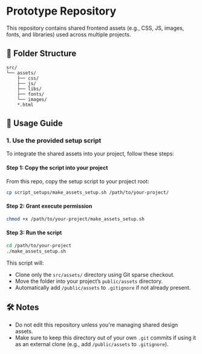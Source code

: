 # Prototype Repository

This repository contains shared frontend assets (e.g., CSS, JS, images, fonts, and libraries) used across multiple projects.

## 📁 Folder Structure

```
src/
└── assets/
    ├── css/
    ├── js/
    ├── libs/
    ├── fonts/
    └── images/
    *.html
```

## 🚀 Usage Guide

### 1. Use the provided setup script

To integrate the shared assets into your project, follow these steps:

#### Step 1: Copy the script into your project

From this repo, copy the setup script to your project root:

```bash
cp script_setups/make_assets_setup.sh /path/to/your-project/
```

#### Step 2: Grant execute permission

```bash
chmod +x /path/to/your-project/make_assets_setup.sh
```

#### Step 3: Run the script

```bash
cd /path/to/your-project
./make_assets_setup.sh
```

This script will:
- Clone only the `src/assets/` directory using Git sparse checkout.
- Move the folder into your project’s `public/assets` directory.
- Automatically add `/public/assets` to `.gitignore` if not already present.

## 🛠 Notes

- Do not edit this repository unless you're managing shared design assets.
- Make sure to keep this directory out of your own `.git` commits if using it as an external clone (e.g., add `/public/assets` to `.gitignore`).